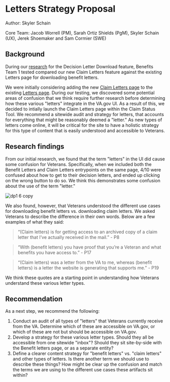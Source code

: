 # Letters Strategy Proposal

Author: Skyler Schain

Core Team: Jacob Worrell (PM), Sarah Ortiz Shields (PgM), Skyler Schain (UX), Jerek Shoemaker and Sam Cormier (SWE)

## Background
During our [research](https://github.com/department-of-veterans-affairs/va.gov-team/blob/master/products/claim-appeal-status/research/2022-08-Decision-Letter-Download/research-findings.md) for the Decision Letter Download feature, Benefits Team 1 tested compared our new Claim Letters feature against the existing Letters page for downloading benefit letters. 

We were initially considering adding the new [Claim Letters page](https://www.sketch.com/s/8b025901-295d-4929-95cc-8dbeb28454b3/p/CAA1846C-79ED-4BDB-94B9-BA0EBE74EC5B/canvas) to the existing [Letters page](https://www.va.gov/records/download-va-letters/). During our testing, we discovered some potential areas of confusion that we think require further research before determining how these various "letters" integrate in the VA.gov UI. As a result of this, we decided to intially launch the Claim Letters page within the Claim Status Tool. We recommend a sitewide audit and strategy for letters, that accounts for everything that might be reasonably deemed a "letter." As new types of letters come online, it will be critical for the site to have a holistic strategy for this type of content that is easily understood and accessible to Veterans. 

## Research findings
From our initial research, we found that the term "letters" in the UI did cause some confusion for Veterans. Specifically, when we included both the Benefit Letters and Claim Letters entrypoints on the same page, 4/10 were confused about how to get to their decision letters, and ended up clicking on the wrong button to do so. We think this demonstrates some confusion about the use of the term "letter." 

![dp1 6 copy](https://user-images.githubusercontent.com/95102058/196749622-83921dde-a97d-483b-8617-3b60b8341786.jpg)


We also found, however, that Veterans understood the different use cases for downloading benefit letters vs. downloading claim letters. We asked Veterans to describe the difference in their own words. Below are a few examples of what they said: 

> “(Claim letters) is for getting access to an archived copy of a claim letter that I’ve actually received in the mail.” - P8

> “With (benefit letters) you have proof that you’re a Veteran and what benefits you have access to.” - P17

> “(Claim letters) was a letter from the VA to me, whereas (benefit letters) is a letter the website is generating that supports me.” - P19

We think these quotes are a starting point in understanding how Veterans understand these various letter types.

## Recommendation
As a next step, we recommend the following: 
1. Conduct an audit of all types of "letters" that Veterans currently receive from the VA. Determine which of these are accessible on VA.gov, or which of these are not but should be accessible on VA.gov. 
2. Develop a strategy for these various letter types. Should they all be accessible from one sitewide "inbox"? Should they sit site-by-side with the Benefit letters page, or as a separate entity? 
3. Define a clearer content strategy for "benefit letters" vs. "claim letters" and other types of letters. Is there another term we should use to describe these things? How might be clear up the confusion and match the terms we are using to the different use cases these artifacts sit within? 
